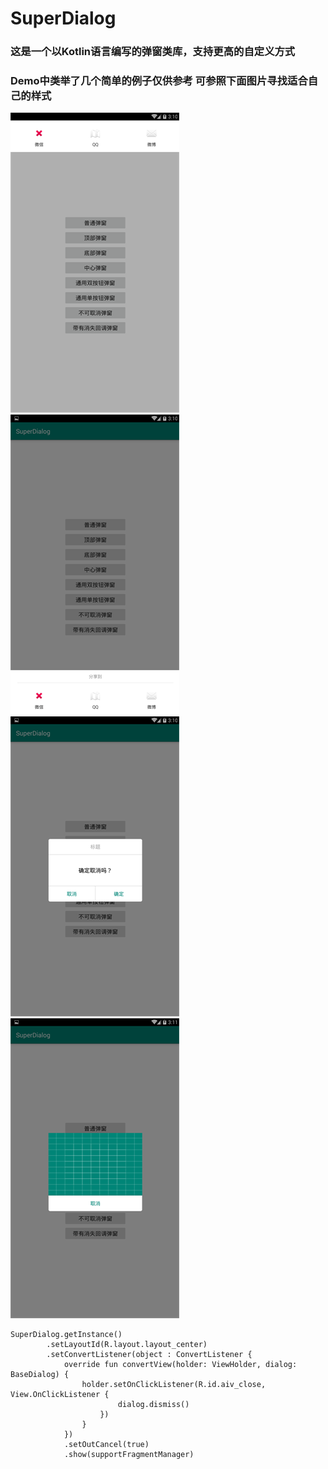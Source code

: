 # SuperDialog

### 这是一个以Kotlin语言编写的弹窗类库，支持更高的自定义方式

### Demo中类举了几个简单的例子仅供参考 可参照下面图片寻找适合自己的样式

![顶部弹窗](https://github.com/ZapFIVE/SuperDialog/raw/master/img/Screenshot_2018-12-20-15-10-35.png)![底部弹窗](https://github.com/ZapFIVE/SuperDialog/raw/master/img/Screenshot_2018-12-20-15-10-41.png)
![双选项弹窗](https://github.com/ZapFIVE/SuperDialog/raw/master/img/Screenshot_2018-12-20-15-10-55.png)![但选项弹窗](https://github.com/ZapFIVE/SuperDialog/raw/master/img/Screenshot_2018-12-20-15-11-02.png)

``` kotlon
SuperDialog.getInstance()
        .setLayoutId(R.layout.layout_center)
        .setConvertListener(object : ConvertListener {
            override fun convertView(holder: ViewHolder, dialog: BaseDialog) {
                holder.setOnClickListener(R.id.aiv_close, View.OnClickListener {
                        dialog.dismiss()
                    })
                }
            })
            .setOutCancel(true)
            .show(supportFragmentManager)
```
